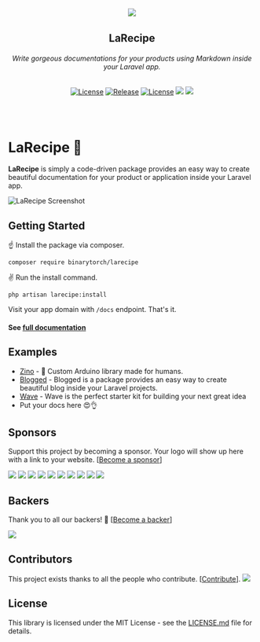 <h6 align="center">
    <img src="https://larecipe.binarytorch.com.my/images/logo.svg"/>
</h6>

<h2 align="center">
    LaRecipe
</h2>


<h6 align="center">
    Write gorgeous documentations for your products using Markdown inside your Laravel app.
</h6>
    

<p align="center">
<a href="https://github.com/saleem-hadad/larecipe"><img src="https://img.shields.io/packagist/dt/binarytorch/larecipe.svg" alt="License"></a>
<a href="https://github.com/saleem-hadad/larecipe"><img src="https://img.shields.io/github/release/saleem-hadad/larecipe.svg" alt="Release"></a>
<a href="https://github.com/saleem-hadad/larecipe"><img src="https://poser.pugx.org/laravel/framework/license.svg" alt="License"></a>
<a href="#backers" alt="sponsors on Open Collective"><img src="https://opencollective.com/larecipe/backers/badge.svg" /></a> <a href="#sponsors" alt="Sponsors on Open Collective"><img src="https://opencollective.com/larecipe/sponsors/badge.svg" /></a> 
</p>
<br/><br/>

# LaRecipe 🍪

**LaRecipe** is simply a code-driven package provides an easy way to create beautiful documentation for your product or application inside your Laravel app.

![LaRecipe Screenshot](https://larecipe.binarytorch.com.my/images/screenshot.png#)


## Getting Started

☝️ Install the package via composer.

    composer require binarytorch/larecipe

✌️ Run the install command.

    php artisan larecipe:install

Visit your app domain with `/docs` endpoint. That's it.

#### See [full documentation](https://larecipe.binarytorch.com.my/)


## Examples

* [Zino](https://zino.saleemhadad.me/docs/1.0/installation) - 🤖 Custom Arduino library made for humans.
* [Blogged](https://blogged.binarytorch.com.my/docs/1.0/overview) - Blogged is a package provides an easy way to create beautiful blog inside your Laravel projects.
* [Wave](https://wave.devdojo.com/docs) - Wave is the perfect starter kit for building your next great idea
* Put your docs here 😍👌



## Sponsors

Support this project by becoming a sponsor. Your logo will show up here with a link to your website. [[Become a sponsor](https://opencollective.com/larecipe#sponsor)]

<a href="https://opencollective.com/larecipe/sponsor/0/website" target="_blank"><img src="https://opencollective.com/larecipe/sponsor/0/avatar.svg"></a>
<a href="https://opencollective.com/larecipe/sponsor/1/website" target="_blank"><img src="https://opencollective.com/larecipe/sponsor/1/avatar.svg"></a>
<a href="https://opencollective.com/larecipe/sponsor/2/website" target="_blank"><img src="https://opencollective.com/larecipe/sponsor/2/avatar.svg"></a>
<a href="https://opencollective.com/larecipe/sponsor/3/website" target="_blank"><img src="https://opencollective.com/larecipe/sponsor/3/avatar.svg"></a>
<a href="https://opencollective.com/larecipe/sponsor/4/website" target="_blank"><img src="https://opencollective.com/larecipe/sponsor/4/avatar.svg"></a>
<a href="https://opencollective.com/larecipe/sponsor/5/website" target="_blank"><img src="https://opencollective.com/larecipe/sponsor/5/avatar.svg"></a>
<a href="https://opencollective.com/larecipe/sponsor/6/website" target="_blank"><img src="https://opencollective.com/larecipe/sponsor/6/avatar.svg"></a>
<a href="https://opencollective.com/larecipe/sponsor/7/website" target="_blank"><img src="https://opencollective.com/larecipe/sponsor/7/avatar.svg"></a>
<a href="https://opencollective.com/larecipe/sponsor/8/website" target="_blank"><img src="https://opencollective.com/larecipe/sponsor/8/avatar.svg"></a>
<a href="https://opencollective.com/larecipe/sponsor/9/website" target="_blank"><img src="https://opencollective.com/larecipe/sponsor/9/avatar.svg"></a>

## Backers

Thank you to all our backers! 🙏 [[Become a backer](https://opencollective.com/larecipe#backer)]

<a href="https://opencollective.com/larecipe#backers" target="_blank"><img src="https://opencollective.com/larecipe/backers.svg?width=890"></a>

## Contributors

This project exists thanks to all the people who contribute. [[Contribute](CONTRIBUTING.md)].
<a href="https://github.com/saleem-hadad/larecipe/graphs/contributors"><img src="https://opencollective.com/larecipe/contributors.svg?width=890&button=false" /></a>

## License

This library is licensed under the MIT License - see the [LICENSE.md](LICENSE) file for details.
